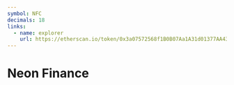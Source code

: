 ```yaml
---
symbol: NFC
decimals: 18
links:
  - name: explorer
    url: https://etherscan.io/token/0x3a07572568f1B0B07Aa1A31d01377AA433FE4658
---
```


# Neon Finance
